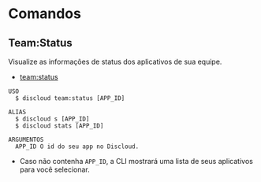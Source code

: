 # Comandos

## Team:Status

Visualize as informações de status dos aplicativos de sua equipe.

- [team:status](#teamstatus)

```sh-session
USO
  $ discloud team:status [APP_ID]

ALIAS
  $ discloud s [APP_ID]
  $ discloud stats [APP_ID]

ARGUMENTOS
  APP_ID O id do seu app no ​​Discloud.
```

- Caso não contenha `APP_ID`, a CLI mostrará uma lista de seus aplicativos para você selecionar.
